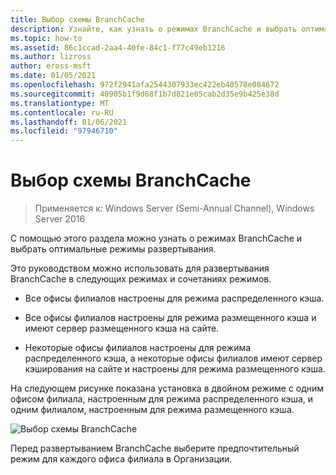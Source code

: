 ```yaml
---
title: Выбор схемы BranchCache
description: Узнайте, как узнать о режимах BranchCache и выбрать оптимальные режимы развертывания.
ms.topic: how-to
ms.assetid: 86c1ccad-2aa4-40fe-84c1-f77c49eb1216
ms.author: lizross
author: eross-msft
ms.date: 01/05/2021
ms.openlocfilehash: 972f2941afa2544307933ec422eb40578e084672
ms.sourcegitcommit: 40905b1f9d68f1b7d821e05cab2d35e9b425e38d
ms.translationtype: MT
ms.contentlocale: ru-RU
ms.lasthandoff: 01/06/2021
ms.locfileid: "97946710"
---
```

# <a name="choosing-a-branchcache-design"></a>Выбор схемы BranchCache

>Применяется к: Windows Server (Semi-Annual Channel), Windows Server 2016

С помощью этого раздела можно узнать о режимах BranchCache и выбрать оптимальные режимы развертывания.

Это руководством можно использовать для развертывания BranchCache в следующих режимах и сочетаниях режимов.

-   Все офисы филиалов настроены для режима распределенного кэша.

-   Все офисы филиалов настроены для режима размещенного кэша и имеют сервер размещенного кэша на сайте.

-   Некоторые офисы филиалов настроены для режима распределенного кэша, а некоторые офисы филиалов имеют сервер кэширования на сайте и настроены для режима размещенного кэша.

На следующем рисунке показана установка в двойном режиме с одним офисом филиала, настроенным для режима распределенного кэша, и одним филиалом, настроенным для режима размещенного кэша.

![Выбор схемы BranchCache](../../media/Choosing-a-BranchCache-Design/bc_new_modes.jpg)

Перед развертыванием BranchCache выберите предпочтительный режим для каждого офиса филиала в Организации.



